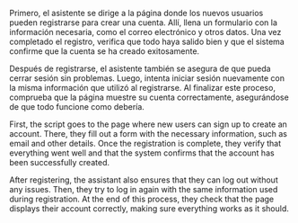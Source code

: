 Primero, el asistente se dirige a la página donde los nuevos usuarios pueden registrarse para crear una cuenta. Allí, llena un formulario con la información necesaria, como el correo electrónico y otros datos. Una vez completado el registro, verifica que todo haya salido bien y que el sistema confirme que la cuenta se ha creado exitosamente.

Después de registrarse, el asistente también se asegura de que pueda cerrar sesión sin problemas. Luego, intenta iniciar sesión nuevamente con la misma información que utilizó al registrarse. Al finalizar este proceso, comprueba que la página muestre su cuenta correctamente, asegurándose de que todo funcione como debería.

First, the script goes to the page where new users can sign up to create an account. There, they fill out a form with the necessary information, such as email and other details. Once the registration is complete, they verify that everything went well and that the system confirms that the account has been successfully created.

After registering, the assistant also ensures that they can log out without any issues. Then, they try to log in again with the same information used during registration. At the end of this process, they check that the page displays their account correctly, making sure everything works as it should.